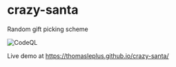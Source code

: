 crazy-santa
===========

Random gift picking scheme

![CodeQL](https://github.com/thomasleplus/crazy-santa/workflows/CodeQL/badge.svg)

Live demo at https://thomasleplus.github.io/crazy-santa/
